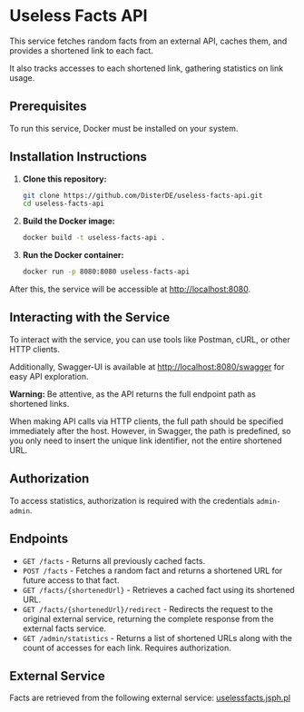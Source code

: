 # Useless Facts API

This service fetches random facts from an external API, caches them, and provides a shortened link
to each fact.

It also tracks accesses to each shortened link, gathering statistics on link usage.

## Prerequisites

To run this service, Docker must be installed on your system.

## Installation Instructions

1. **Clone this repository:**

   ```bash
   git clone https://github.com/DisterDE/useless-facts-api.git
   cd useless-facts-api
   ```

2. **Build the Docker image:**

   ```bash
   docker build -t useless-facts-api .
   ```

3. **Run the Docker container:**

   ```bash
   docker run -p 8080:8080 useless-facts-api
   ```

After this, the service will be accessible at [http://localhost:8080](http://localhost:8080).

## Interacting with the Service

To interact with the service, you can use tools like Postman, cURL, or other HTTP clients.

Additionally, Swagger-UI is available
at [http://localhost:8080/swagger](http://localhost:8080/swagger) for easy API exploration.

**Warning:** Be attentive, as the API returns the full endpoint path as shortened links.

When making API calls via HTTP clients,
the full path should be specified immediately after the host.
However, in Swagger, the path is predefined,
so you only need to insert the unique link identifier, not the entire shortened URL.

## Authorization

To access statistics, authorization is required with the credentials `admin-admin`.

## Endpoints

- `GET /facts` - Returns all previously cached facts.
- `POST /facts` - Fetches a random fact and returns a shortened URL for future access to that fact.
- `GET /facts/{shortenedUrl}` - Retrieves a cached fact using its shortened URL.
- `GET /facts/{shortenedUrl}/redirect` - Redirects the request to the original external service,
  returning the complete response from the external facts service.
- `GET /admin/statistics` - Returns a list of shortened URLs along with the count of accesses for
  each link. Requires authorization.

## External Service

Facts are retrieved from the following external
service: [uselessfacts.jsph.pl](https://uselessfacts.jsph.pl)
